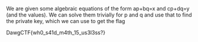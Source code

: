 We are given some algebraic equations of the form ap+bq=x and cp+dq=y (and the values). We can solve them trivially for p and q and use that to find the private key, which we can use to get the flag

DawgCTF{wh0_s41d_m4th_15_us3l3ss?}
